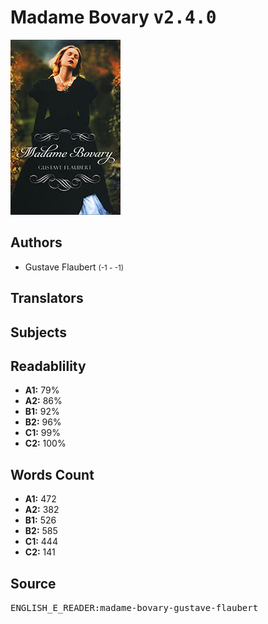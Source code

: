 # Madame Bovary <kbd>v2.4.0</kbd>

![](./cover.medium.jpg "")

## Authors


 - Gustave Flaubert <small>(-1 - -1)</small>

## Translators



## Subjects



## Readablility


 - **A1:** 79%
 - **A2:** 86%
 - **B1:** 92%
 - **B2:** 96%
 - **C1:** 99%
 - **C2:** 100%

## Words Count


 - **A1:** 472
 - **A2:** 382
 - **B1:** 526
 - **B2:** 585
 - **C1:** 444
 - **C2:** 141

## Source


<kbd>ENGLISH_E_READER:madame-bovary-gustave-flaubert</kbd>
